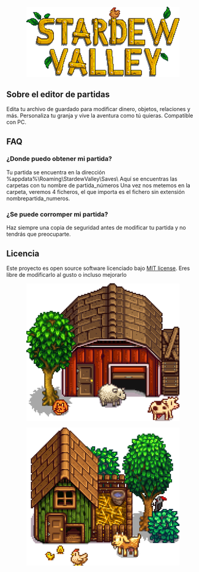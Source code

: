 <p align="center"><img src="./images/Main_Logo.png" width="400" alt="Stardew Logo"></p>

## Sobre el editor de partidas

Edita tu archivo de guardado para modificar dinero, objetos, relaciones y más. Personaliza tu granja y vive la aventura como tú quieras. Compatible con PC.

## FAQ

### ¿Donde puedo obtener mi partida?

Tu partida se encuentra en la dirección %appdata%\Roaming\StardewValley\Saves\ Aquí se encuentras las carpetas con tu nombre de partida_números
Una vez nos metemos en la carpeta, veremos 4 ficheros, el que importa es el fichero sin extensión nombrepartida_numeros.

### ¿Se puede corromper mi partida?

Haz siempre una copia de seguridad antes de modificar tu partida y no tendrás que preocuparte.


## Licencia

Este proyecto es open source software licenciado bajo [MIT license](https://opensource.org/licenses/MIT). 
Eres libre de modificarlo al gusto o incluso mejorarlo

<div align="center">
<p align="left" style="display:inline;"><img src="./images/Banner_Left.png" width="400" alt="Left Logo"></p>
<p align="right" style="display:inline-block;" ><img src="./images/Banner_Right.png" width="400" alt="Right Logo"></p>

</div>